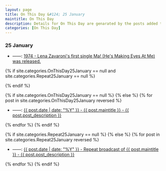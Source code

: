 ```yaml
---
layout: page
title: On This Day &#124; 25 January
maintitle: On This Day
description: Details for On This Day are genarated by the posts added to the website so the content is subject to changes/updates over time.
categories: [On This Day]
---
```


<h3>25 January</h3>

<ul>
<li> ——: <a href="/discography/singles/1974-01-25-ma-hes-making-eyes-at-me">1974 - Lena Zavaroni's first single Ma! (He's Making Eyes At Me) was released.</a></li>
</ul>

{% if site.categories.OnThisDay25January == null and site.categories.Repeat25January == null %}

{% endif %}

{% if site.categories.OnThisDay25January == null %}
{% else %}
{% for post in site.categories.OnThisDay25January reversed %}
<ul>
<li> ——: <a href="{{ post.url }}">{{ post.date | date: "%Y" }} - {{ post.maintitle }} - {{ post.post_description }}</a></li>
</ul>
{% endfor %}
{% endif %}

{% if site.categories.Repeat25January == null %}
{% else %}
{% for post in site.categories.Repeat25January reversed %}
<ul>
<li> ——: <a href="{{ post.url }}">{{ post.date | date: "%Y" }} - Repeat broadcast of {{ post.maintitle }} - {{ post.post_description }}</a></li>
</ul>
{% endfor %}
{% endif %}
